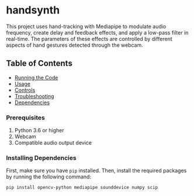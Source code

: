 # handsynth

This project uses hand-tracking with Mediapipe to modulate audio frequency, create delay and feedback effects, and apply a low-pass filter in real-time. The parameters of these effects are controlled by different aspects of hand gestures detected through the webcam.

## Table of Contents

- [Running the Code](#running-the-code)
- [Usage](#usage)
- [Controls](#controls)
- [Troubleshooting](#troubleshooting)
- [Dependencies](#dependencies)


### Prerequisites

1. Python 3.6 or higher
2. Webcam
3. Compatible audio output device

### Installing Dependencies

First, make sure you have `pip` installed. Then, install the required packages by running the following command:

```bash
pip install opencv-python mediapipe sounddevice numpy scip
